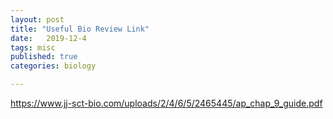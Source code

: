 ```yaml
---
layout: post
title: "Useful Bio Review Link"
date:   2019-12-4
tags: misc
published: true
categories: biology

---
```




https://www.jj-sct-bio.com/uploads/2/4/6/5/2465445/ap_chap_9_guide.pdf

